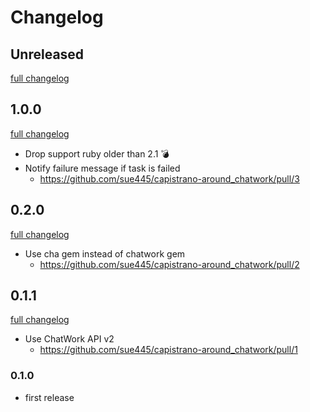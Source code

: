 # Changelog
## Unreleased
[full changelog](https://github.com/sue445/capistrano-around_chatwork/compare/v1.0.0...master)

## 1.0.0
[full changelog](https://github.com/sue445/capistrano-around_chatwork/compare/v0.2.0...v1.0.0)

* Drop support ruby older than 2.1 :bomb:
* Notify failure message if task is failed
  * https://github.com/sue445/capistrano-around_chatwork/pull/3

## 0.2.0
[full changelog](https://github.com/sue445/capistrano-around_chatwork/compare/v0.1.1...v0.2.0)

* Use cha gem instead of chatwork gem
  * https://github.com/sue445/capistrano-around_chatwork/pull/2

## 0.1.1
[full changelog](https://github.com/sue445/capistrano-around_chatwork/compare/v0.1.0...v0.1.1)

* Use ChatWork API v2
  * https://github.com/sue445/capistrano-around_chatwork/pull/1

### 0.1.0
* first release
